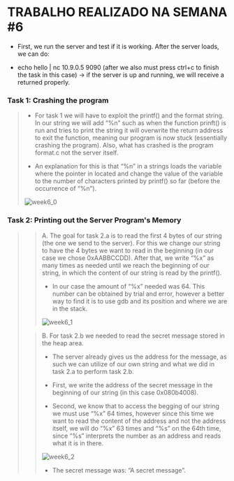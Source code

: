# TRABALHO REALIZADO NA SEMANA #6

- First, we run the server and test if it is working. After the server loads, we can do:

- echo hello | nc 10.9.0.5 9090 (after we also must press ctrl+c to finish the task in this case) -> if the server is up and running, we will receive a returned properly.

### Task 1: Crashing the program

>- For task 1 we will have to exploit the printf() and the format string. In our string we will add “%n” such as when the function prinft() is run and tries to print the string it will overwrite the return address to exit the function, meaning our program is now stuck (essentially crashing the program). Also, what has crashed is the program format.c not the server itself.
>
>- An explanation for this is that “%n” in a strings loads the variable where the pointer in located and change the value of the variable to the number of characters printed by printf() so far (before the occurrence of “%n”).
>
>![week6_0](https://cdn.discordapp.com/attachments/913904956468252695/915279478559748156/unknown.png)

### Task 2: Printing out the Server Program's Memory

>>A. The goal for task 2.a is to read the first 4 bytes of our string (the one we send to the server). For this we change our string to have the 4 bytes we want to read in the beginning (in our case we chose 0xAABBCCDD). After that, we write “%x” as many times as needed until we reach the beginning of our string, in which the content of our string is read by the printf().
>>
>>- In our case the amount of “%x” needed was 64. This number can be obtained by trial and error, however a better way to find it is to use gdb and its position and where we are in the stack.
>>
>>![week6_1](https://cdn.discordapp.com/attachments/913904956468252695/915282120258228264/week6_task2a.jpg)
>
>>B.	For task 2.b we needed to read the secret message stored in the heap area.
>>
>>- The server already gives us the address for the message, as such we can utilize of our own string and what we did in task 2.a to perform task 2.b.
>>
>>- First, we write the address of the secret message in the beginning of our string (in this case 0x080b4008).
>>
>>- Second, we know that to access the begging of our string we must use “%x” 64 times, however since this time we want to read the content of the address and not the address itself, we will do “%x” 63 times and “%s” on the 64th time, since “%s” interprets the number as an address and reads what it is in there.
>>
>>![week6_2](https://cdn.discordapp.com/attachments/913904956468252695/915282967813836911/week6_task2b.jpg)
>>
>>- The secret message was: “A secret message”.
>>
>



